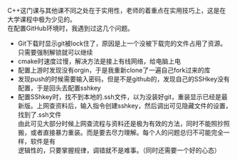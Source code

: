 C++这门课与其他课不同之处在于实用性，老师的着重点在实用技巧上，这是在大学课程中极为少见的。  
在配置GitHub环境时，我遇到过这几个问题。
* Git下载时显示git被lock住了，原因是上一个没被下载完的文件占用了资源。只需要强制解锁就可以继续
* cmake时速度过慢，解决方法是接上有线网络，给电脑上电
* 配置上游时发现没有orgin，于是我重新clone了一遍自己fork过来的库
* 发现push的时候需要输入密码，但是不是github的，发现自己的SSHkey没有配置，于是回头去配置sshkey
* 配置SShkey时，找不到本地的.ssh文件，以为没装好git，重装显示已经是最新版。上网查资料后，输入指令创建sshkey，然后调出可见隐藏文件的设置，找到了.ssh文件  
由此可见大部分时候上网查流程与资料还是极为有效的方法，同时不能照抄照搬，或者直接暴力重装。而是要去尽力理解。每个人的问题总归不可能完全一样，软件是有  
逻辑性的，只要掌握规律，调错就不是难事。（同时还需要一个好的心态）
